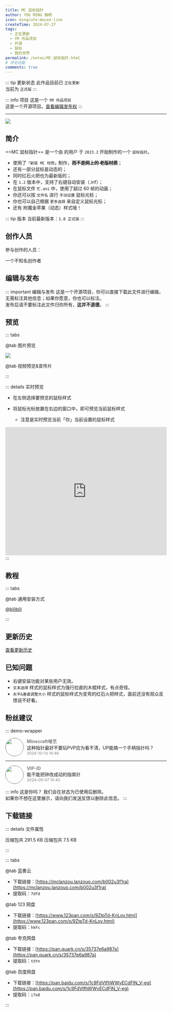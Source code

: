 ```yaml
---
title: MC 鼠标指针
author: YOU MING 柚明
icon: mingcute:mouse-line
createTime: 2024-07-27
tags:
  - 正在更新
  - YM 作品项目
  - 开源
  - 鼠标
  - 我的世界
permalink: /notes/MC-鼠标指针.html
# 评论功能
comments: true
---
```


::: tip 更新状态
此作品目前已 `正在更新`  
当前为 `正式版`
:::

::: info 项目
这是一个 `YM 作品项目`  
这是一个开源项目。[查看编辑发布权](#编辑与发布)
:::

---

![](https://image.youming.us.kg/sbzz.png)

## <Icon name="mingcute:document-line" color="currentColor" /> 简介

==MC 鼠标指针== 是一个由 <Badge text="Youming 工作室" type="tip" /> 的用户 <Badge text="YOU MING 柚明" type="info" /> 于 `2023.2` 开始制作的一个 `鼠标指针`。

- 使用了`「新版 MC 材质」`制作，**~~而不是网上的 老版材质~~**；
- 还有一部分鼠标是动态的；
- 同时红石火把也为最新版的；
- 在 `1.2` 版本中，支持了右键自动安装（.inf）；
- 在鼠标文件 `忙.ani` 中，使用了超过 60 帧的动画；
- 你还可以按 `文件名` 进行 `手动设置` 鼠标光标；
- 你也可以自己根据 `更多选择` 来自定义鼠标光标；
- 还有 附魔金苹果（动态）样式哦！

::: tip 版本
当前最新版本：`1.8 正式版`
:::

## <Icon name="mingcute:contacts-3-line" color="currentColor" /> 创作人员

参与创作的人员：<Badge text="YOU MING 柚明" type="info" />

<LinkCard title="YOU MING 柚明" icon="https://image.youming.us.kg/ym-ys.png" href="/notes/更多/工作室.html#you-ming-柚明">
    一个不知名创作者
</LinkCard>

## <Icon name="mingcute:pencil-3-line" color="currentColor" /> 编辑与发布

::: important 编辑与发布
这是一个开源项目，你可以直接下载此文件进行编辑，无需标注其他信息；如果你愿意，你也可以标注。  
发布后请不要标注此文件归你所有，**这并不道德**。
:::

## <Icon name="mingcute:eye-2-line" color="currentColor" /> 预览

::: tabs

@tab <Icon name="mingcute:pic-line" color="currentColor" /> 图片预览

![](https://image.youming.us.kg/sbzz-yl.png)

@tab <Icon name="mingcute:film-line" color="currentColor" /> 视频预览&宣传片

<LinkCard title="哔哩哔哩" icon="mingcute:bilibili-fill" href="https://www.bilibili.com/video/BV11FwPejEcj/"></LinkCard>

:::

::: details 实时预览
- 在左侧选择要预览的鼠标样式
- 将鼠标光标放置在右边的窗口中，即可预览当前鼠标样式

  - 注意是实时预览当前「你」当前设置的鼠标样式

<iframe src="https://api.youming.us.kg/鼠标样式预览.html" width="100%" height="400px" frameborder="0"></iframe>
:::

## <Icon name="mingcute:bulb-line" color="currentColor" /> 教程

::: tabs

@tab <Icon name="mingcute:film-line" color="currentColor" /> 通用安装方式

<LinkCard title="哔哩哔哩-链接" icon="mingcute:bilibili-fill" href="https://www.bilibili.com/video/BV1EJegeBERB"></LinkCard>

@[bilibili](BV1EJegeBERB)

:::

## <Icon name="mingcute:history-anticlockwise-line" color="currentColor" /> 更新历史

[查看更新历史](/notes/更新历史/MC-鼠标指针.html)

## <Icon name="mingcute:alert-line" color="currentColor" /> 已知问题
- 右键安装功能对某些用户无效。
- `文本选择` 样式的鼠标样式为强行拉直的木棍样式，有点奇怪。
- `水平&垂直调整大小` 样式的鼠标样式为变弯的红石火把样式，面前还没有观众反馈说不好看。

## <Icon name="mingcute:mailbox-line" color="currentColor" /> 粉丝建议

::: demo-wrapper

<div style="display: flex; align-items: flex-start; -webkit-user-select: none; -moz-user-select: none; -ms-user-select: none; user-select: none; position: relative;">
    <a><img src="https://i1.hdslb.com/bfs/face/627d26c0cf659fd7c6520f680c22bbecc0e2b5c9.jpg@96w_96h.avif" 
        style="width: 55px; height: 55px; border-radius: 50%; margin-right: 10px; border: 1px solid #777;"></a>
    <div>
        <div style="font-size: 14px; color: gray; font-weight: bold;">Minecraft唯艺<Badge type="warning" text="等待使用" /></div>
        <div>这种指针最好不要玩PVP应为看不清，UP能搞一个手柄指针吗？</div>
        <div style="font-size: 12px; color: gray;">2024-10-13 14:46</div>
    </div>
    <div style="position: absolute; top: 0; left: 0; width: 100%; height: 100%; background-color: transparent; -webkit-user-select: none; -moz-user-select: none; -ms-user-select: none; user-select: none; z-index: 1;"></div>
</div>

<hr>

<div style="display: flex; align-items: flex-start; -webkit-user-select: none; -moz-user-select: none; -ms-user-select: none; user-select: none; position: relative;">
    <a><img src="https://i2.hdslb.com/bfs/face/60fb9a46777a77df1c8aa7ef47b0a578e85d6eef.jpg@96w_96h.avif"
        style="width: 55px; height: 55px; border-radius: 50%; margin-right: 10px; border: 1px solid #777;"></a>
    <div>
        <div style="font-size: 14px; color: gray; font-weight: bold;">VIP-ID<Badge type="warning" text="等待使用" /></div>
        <div>能不能把钟改成动的指南针</div>
        <div style="font-size: 12px; color: gray;">2024-09-07 15:40</div>
    </div>
    <div style="position: absolute; top: 0; left: 0; width: 100%; height: 100%; background-color: transparent; -webkit-user-select: none; -moz-user-select: none; -ms-user-select: none; user-select: none; z-index: 1;"></div>
</div>

::: info 这是你吗？
我们会在状态为已使用后删除。  
如果你不想在这里展示，请向我们发送反馈以删除此信息。
:::

## <Icon name="mingcute:arrow-to-down-line" color="currentColor" /> 下载链接

::: details <Icon name="mingcute:file-info-line" color="currentColor" /> 文件属性

<CardGrid>
  <Card title="v1.8-鼠标光标.7z" icon="mingcute:file-zip-line">
    压缩包共 291.5 KB
  </Card>
  <Card title="v1.3-鼠标光标.7z" icon="mingcute:file-zip-line">
    压缩包共 7.5 KB
  </Card>
</CardGrid>

:::

::: tabs

@tab <Icon name="mingcute:cloud-line" color="currentColor" /> 蓝奏云

- 下载链接：[https://mclanzou.lanzouo.com/b002u3f1ra](https://mclanzou.lanzouo.com/b002u3f1ra)
- 提取码：`7dfd`

@tab <Icon name="mingcute:cloud-line" color="currentColor" /> 123 网盘

- 下载链接：[https://www.123pan.com/s/9ZtpTd-KnLov.html](https://www.123pan.com/s/9ZtpTd-KnLov.html)
- 提取码：`hkFc`

@tab <Icon name="mingcute:cloud-line" color="currentColor" /> 夸克网盘

- 下载链接：[https://pan.quark.cn/s/35737e6a987a](https://pan.quark.cn/s/35737e6a987a)
- 提取码：`tXYn`

@tab <Icon name="mingcute:cloud-line" color="currentColor" /> 百度网盘

- 下载链接：[https://pan.baidu.com/s/1c9FdVtfhWWvECdFlN_V-eg](https://pan.baidu.com/s/1c9FdVtfhWWvECdFlN_V-eg)
- 提取码：`i7o8`

:::
